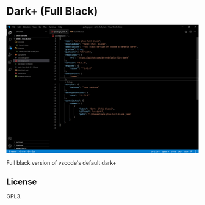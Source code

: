 # Dark+ (Full Black)

![](./screenshot.png)

Full black version of vscode's default dark+
## License

GPL3.
